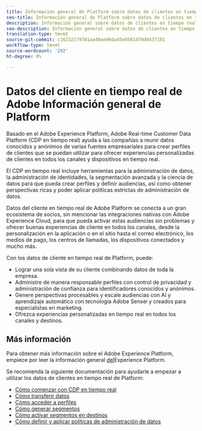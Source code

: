 ```yaml
---
title: Información general de Platform sobre datos de clientes en tiempo real
seo-title: Información general de Platform sobre datos de clientes en tiempo real
description: Información general sobre datos de clientes en tiempo real Platform
seo-description: Información general sobre datos de clientes en tiempo real Platform
translation-type: tm+mt
source-git-commit: c16232179701aa40ae06da45e0581d70d0437191
workflow-type: tm+mt
source-wordcount: '292'
ht-degree: 0%

---
```



# Datos del cliente en tiempo real de Adobe Información general de Platform

Basado en el Adobe Experience Platform, Adobe Real-time Customer Data Platform (CDP en tiempo real) ayuda a las compañías a reunir datos conocidos y anónimos de varias fuentes empresariales para crear perfiles de clientes que se puedan utilizar para ofrecer experiencias personalizadas de clientes en todos los canales y dispositivos en tiempo real.

El CDP en tiempo real incluye herramientas para la administración de datos, la administración de identidades, la segmentación avanzada y la ciencia de datos para que pueda crear perfiles y definir audiencias, así como obtener perspectivas ricas y poder aplicar políticas estrictas de administración de datos.

Datos del cliente en tiempo real de Adobe Platform se conecta a un gran ecosistema de socios, sin mencionar las integraciones nativas con Adobe Experience Cloud, para que pueda activar estas audiencias sin problemas y ofrecer buenas experiencias de cliente en todos los canales, desde la personalización en la aplicación o en el sitio hasta el correo electrónico, los medios de pago, los centros de llamadas, los dispositivos conectados y mucho más.

Con los datos de cliente en tiempo real de Platform, puede:

* Lograr una sola vista de su cliente combinando datos de toda la empresa.
* Administre de manera responsable perfiles con control de privacidad y administración de confianza para identificadores conocidos y anónimos.
* Genere perspectivas procesables y escale audiencias con AI y aprendizaje automático con tecnología Adobe Sensei y creados para especialistas en marketing.
* Ofrezca experiencias personalizadas en tiempo real en todos los canales y destinos.

## Más información

Para obtener más información sobre el Adobe Experience Platform, empiece por leer la información general [del](../landing/home.md)Experience Platform.

Se recomienda la siguiente documentación para ayudarle a empezar a utilizar los datos de clientes en tiempo real de Platform:

* [Cómo comenzar con CDP en tiempo real](get-started.md)
* [Cómo transferir datos](sources/sources-overview.md)
* [Cómo acceder a perfiles](profile/profile-overview.md)
* [Cómo generar segmentos](segmentation/segmentation-overview.md)
* [Cómo activar segmentos en destinos](destinations/activate-destinations.md)
* [Cómo definir y aplicar políticas de administración de datos](privacy/data-governance-overview.md)
